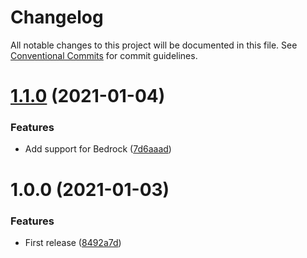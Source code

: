# Changelog

All notable changes to this project will be documented in this file. See
[Conventional Commits](https://conventionalcommits.org) for commit guidelines.

# [1.1.0](https://github.com/cobraz/pulumi-wordpress/compare/v1.0.0...v1.1.0) (2021-01-04)


### Features

* Add support for Bedrock ([7d6aaad](https://github.com/cobraz/pulumi-wordpress/commit/7d6aaad285bc894aac4f1f4edcdc530e220f3f4a))

# 1.0.0 (2021-01-03)


### Features

* First release ([8492a7d](https://github.com/cobraz/pulumi-wordpress/commit/8492a7d5ec583d9000e9e4414121a5a8367bfdb6))
